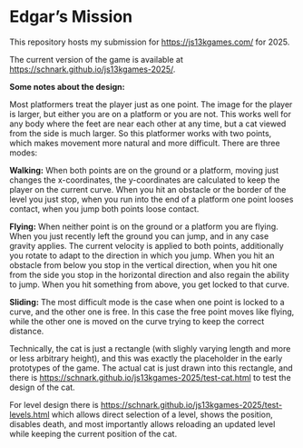 # Edgar’s Mission

This repository hosts my submission for https://js13kgames.com/ for 2025.

The current version of the game is available at https://schnark.github.io/js13kgames-2025/.

**Some notes about the design:**

Most platformers treat the player just as one point. The image for the player is larger, but either you are on a platform or you are not. This works well for any body where the feet are near each other at any time, but a cat viewed from the side is much larger. So this platformer works with two points, which makes movement more natural and more difficult. There are three modes:

**Walking:** When both points are on the ground or a platform, moving just changes the x-coordinates, the y-coordinates are calculated to keep the player on the current curve. When you hit an obstacle or the border of the level you just stop, when you run into the end of a platform one point looses contact, when you jump both points loose contact.

**Flying:** When neither point is on the ground or a platform you are flying. When you just recently left the ground you can jump, and in any case gravity applies. The current velocity is applied to both points, additionally you rotate to adapt to the direction in which you jump. When you hit an obstacle from below you stop in the vertical direction, when you hit one from the side you stop in the horizontal direction and also regain the ability to jump. When you hit something from above, you get locked to that curve.

**Sliding:** The most difficult mode is the case when one point is locked to a curve, and the other one is free. In this case the free point moves like flying, while the other one is moved on the curve trying to keep the correct distance.

Technically, the cat is just a rectangle (with slighly varying length and more or less arbitrary height), and this was exactly the placeholder in the early prototypes of the game. The actual cat is just drawn into this rectangle, and there is https://schnark.github.io/js13kgames-2025/test-cat.html to test the design of the cat.

For level design there is https://schnark.github.io/js13kgames-2025/test-levels.html which allows direct selection of a level, shows the position, disables death, and most importantly allows reloading an updated level while keeping the current position of the cat.